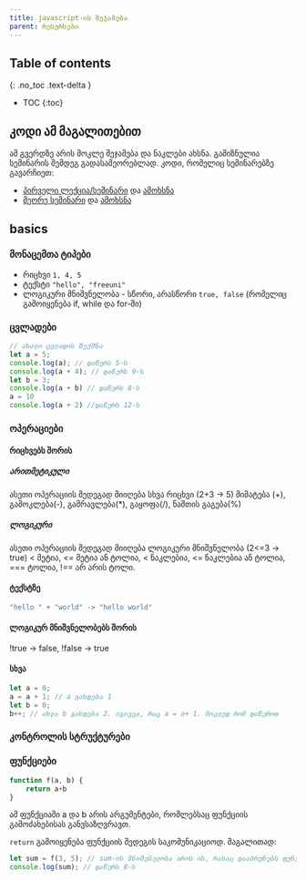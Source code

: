 ```yaml
---
title: javascript-ის შეჯამება
parent: რესურსები
---
```


## Table of contents
{: .no_toc .text-delta }

- TOC
{:toc}


## კოდი ამ მაგალითებით
ამ გვერდზე არის მოკლე შეჯამება და ნაკლები ახსნა. გამიზნულია სემინარის შემდეგ გადასამეორებლად. კოდი, რომელიც სემინარებზე გავარჩიეთ:

- [პირველი ლექცია/სემინარი](https://codesandbox.io/s/seminar1-4hcjw?file=/index.js) და [ამოხსნა](https://codesandbox.io/s/seminar1-solution-bb4gj?file=/index.js:88-143)
- [მეორე სემინარი](https://codesandbox.io/s/seminar2-hffs1?file=/index.js) და [ამოხსნა](https://codesandbox.io/s/seminar2-solution-jkoun)

## basics
### მონაცემთა ტიპები

- რიცხვი `1, 4, 5`
- ტექსტი `"hello", "freeuni"`
- ლოგიკური მნიშვნელობა - სწორი, არასწორი `true, false` (რომელიც გამოიყენება if, while და for-ში)


### ცვლადები
```js
// ახალი ცვლადის შექმნა
let a = 5;
console.log(a); // დაწერს 5-ს
console.log(a + 4); // დაწერს 9-ს
let b = 3; 
console.log(a + b) // დაწერს 8-ს 
a = 10
console.log(a + 2) //დაწერს 12-ს
```

### ოპერაციები
#### რიცხვებს შორის
##### არითმეტიკული
ასეთი ოპერაციის შედეგად მიიღება სხვა რიცხვი (2+3 -> 5) 
მიმატება (+), გამოკლება(-), გამრავლება(*), გაყოფა(/), ნაშთის გაგება(%)

##### ლოგიკური
ასეთი ოპერაციის შედეგად მიიღება ლოგიკური მნიშვნელობა (2<=3  -> true)
< მეტია, <= მეტია ან ტოლია, < ნაკლებია, <= ნაკლებია ან ტოლია, === ტოლია, !== არ არის ტოლი.

#### ტექსტზე
```js
"hello " + "world" -> "hello world"
```

#### ლოგიკურ მნიშვნელობებს შორის
!true -> false, !false -> true

#### სხვა
```js
let a = 0;
a = a + 1; // a გახდება 1
let b = 0;
b++; // ახლა b გახდება 2. იგივეა, რაც a = a+ 1. მოკლედ რომ დაწეროთ
```
### კონტროლის სტრუქტურები

### ფუნქციები
```js
function f(a, b) {
    return a+b
}
```

ამ ფუნქციაში a და b არის არგუმენტები, რომლებსაც ფუნქციის გამოძახებისას განვსაზღვრავთ.

`return` გამოიყენება ფუნქციის შედეგის საკომუნიკაციოდ. მაგალითად:
```js
let sum = f(3, 5); // sum-ის მნიშვნელობა არის ის, რასაც დააბრუნებს ფუნქცია
console.log(sum); // დაწერს 8-ს
```



